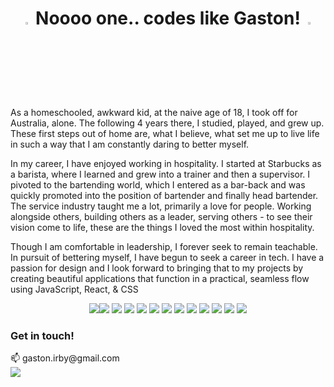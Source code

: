 <h1 align=center>
  <img src = "https://user-images.githubusercontent.com/91291366/159553740-e8bc37dd-8281-4208-b27b-57a575f0f41e.png" width = 3% height = 3%>
    Noooo one.. codes like Gaston!
  <img src = "https://user-images.githubusercontent.com/91291366/159553740-e8bc37dd-8281-4208-b27b-57a575f0f41e.png" width = 3% height = 3%>
</h1>
  

<p>As a homeschooled, awkward kid, at the naive age of 18, I took off for Australia, alone. The following 4 years there, I studied, played, and grew up. These first steps out of home are, what I believe, what set me up to live life in such a way that I am constantly daring to better myself.

In my career, I have enjoyed working in hospitality. I started at Starbucks as a barista, where I learned and grew into a trainer and then a supervisor. I pivoted to the bartending world, which I entered as a bar-back and was quickly promoted into the position of bartender and finally head bartender. The service industry taught me a lot, primarily a love for people. Working alongside others, building others as a leader, serving others - to see their vision come to life, these are the things I loved the most within hospitality.

Though I am comfortable in leadership, I forever seek to remain teachable. In pursuit of bettering myself, I have begun to seek a career in tech. I have a passion for design and I look forward to bringing that to my projects by creating beautiful applications that function in a practical, seamless flow using JavaScript, React, & CSS</p>

<section align=center>
<img src = "https://www.vectorlogo.zone/logos/javascript/javascript-icon.svg"><img src="https://www.vectorlogo.zone/logos/reactjs/reactjs-icon.svg">
<img src = "https://www.vectorlogo.zone/logos/axios/axios-icon.svg">
<img src = "https://www.vectorlogo.zone/logos/w3_html5/w3_html5-icon.svg">
<img src = "https://www.vectorlogo.zone/logos/w3_css/w3_css-icon.svg">
<img src = "https://www.vectorlogo.zone/logos/npmjs/npmjs-icon.svg">
<img src = "https://www.vectorlogo.zone/logos/jestjsio/jestjsio-icon.svg">
<img src = "https://www.vectorlogo.zone/logos/git-scm/git-scm-icon.svg">
<img src = "https://www.vectorlogo.zone/logos/sqlite/sqlite-icon.svg">
<img src = "https://www.vectorlogo.zone/logos/heroku/heroku-icon.svg">
<img src = "https://www.vectorlogo.zone/logos/github/github-icon.svg">
<img src = "https://www.vectorlogo.zone/logos/nodemonio/nodemonio-icon.svg">
<img src = "https://www.vectorlogo.zone/logos/nodejs/nodejs-icon.svg">
</section>

<h3>Get in touch!</h3>
📫 gaston.irby@gmail.com
<br>
<a href="https://www.linkedin.com/in/gastonirby/">
  <img src = "https://www.vectorlogo.zone/logos/linkedin/linkedin-icon.svg">
</a>
